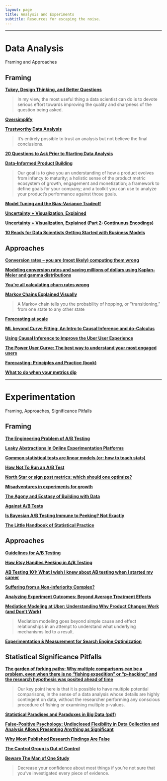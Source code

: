 ```yaml
---
layout: page
title: Analysis and Experiments
subtitle: Resources for escaping the noise.
---
```


---

# Data Analysis
Framing and Approaches

## Framing

[**Tukey, Design Thinking, and Better Questions**](https://simplystatistics.org/2019/04/17/tukey-design-thinking-and-better-questions/)

> In my view, the most useful thing a data scientist can do is to devote serious effort towards improving the quality and sharpness of the question being asked.

[**Oversimplify**](http://brohrer.github.io/oversimplify.html)

[**Trustworthy Data Analysis**](https://simplystatistics.org/2018/06/04/trustworthy-data-analysis/)

> It’s entirely possible to trust an analysis but not believe the final conclusions.

[**20 Questions to Ask Prior to Starting Data Analysis**](https://towardsdatascience.com/20-questions-to-ask-prior-to-starting-data-analysis-6ec11d6a504b)

[**Data-Informed Product Building**](https://medium.com/sequoia-capital/data-informed-product-building-1e509a5c4112)

> Our goal is to give you an understanding of how a product evolves from infancy to maturity; a holistic sense of the product metric ecosystem of growth, engagement and monetization; a framework to define goals for your company; and a toolkit you can use to analyze your product’s performance against those goals.

[**Model Tuning and the Bias-Variance Tradeoff**](http://www.r2d3.us/visual-intro-to-machine-learning-part-2/)

[**Uncertainty + Visualization, Explained**](https://medium.com/multiple-views-visualization-research-explained/uncertainty-visualization-explained-67e7a73f031b)

[**Uncertainty + Visualization, Explained (Part 2: Continuous Encodings)**](https://medium.com/multiple-views-visualization-research-explained/uncertainty-visualization-explained-part-2-continuous-encodings-967a7f7c38d0)

[**10 Reads for Data Scientists Getting Started with Business Models**](https://towardsdatascience.com/10-reads-for-data-scientists-getting-started-with-business-models-78e6a224fd66)

## Approaches

[**Conversion rates – you are (most likely) computing them wrong**](https://erikbern.com/2017/05/23/conversion-rates-you-are-most-likely-computing-them-wrong.html)

[**Modeling conversion rates and saving millions of dollars using Kaplan-Meier and gamma distributions**](https://better.engineering/2019/07/29/modeling-conversion-rates-and-saving-millions-of-dollars-using-kaplan-meier-and-gamma-distributions/)

[**You’re all calculating churn rates wrong**](https://medium.com/swlh/youre-all-calculating-churn-rates-wrong-cbab072cd992)

[**Markov Chains Explained Visually**](http://setosa.io/ev/markov-chains/)

> A Markov chain tells you the probability of hopping, or "transitioning," from one state to any other state

[**Forecasting at scale**](https://peerj.com/preprints/3190/)

[**ML beyond Curve Fitting: An Intro to Causal Inference and do-Calculus**](https://www.inference.vc/untitled/)

[**Using Causal Inference to Improve the Uber User Experience**](https://eng.uber.com/causal-inference-at-uber/)

[**The Power User Curve: The best way to understand your most engaged users**](https://andrewchen.co/power-user-curve/)

[**Forecasting: Principles and Practice (book)**](https://otexts.com/fpp2/)

[**What to do when your metrics dip**](https://productlessons.substack.com/p/what-to-do-when-your-metrics-dip?s=r)

---

# Experimentation

Framing, Approaches, Significance Pitfalls

## Framing

[**The Engineering Problem of A/B Testing**](https://levelup.gitconnected.com/the-engineering-problem-of-a-b-testing-ac1adfd492a8)

[**Leaky Abstractions In Online Experimentation Platforms**](https://booking.ai/leaky-abstractions-in-online-experimentation-platforms-ae4cf05013f9)

[**Common statistical tests are linear models (or: how to teach stats)**](https://lindeloev.github.io/tests-as-linear/)

[**How Not To Run an A/B Test**](http://www.evanmiller.org/how-not-to-run-an-ab-test.html)

[**North Star or sign post metrics: which should one optimize?**](https://medium.com/@leapingllamas/north-star-or-sign-post-metrics-which-should-one-optimize-24bcc9c05bfb)

[**Misadventures in experiments for growth**](http://www.unofficialgoogledatascience.com/2019/04/misadventures-in-experiments-for-growth.html)

[**The Agony and Ecstasy of Building with Data**](https://medium.com/the-year-of-the-looking-glass/the-agony-and-ecstasy-of-building-with-data-56215764d67c)

[**Against A/B Tests**](https://locallyoptimistic.com/post/against-a-b-tests/)

[**Is Bayesian A/B Testing Immune to Peeking? Not Exactly**](http://varianceexplained.org/r/bayesian-ab-testing/)

[**The Little Handbook of Statistical Practice**](http://www.jerrydallal.com/LHSP/LHSP.htm)

## Approaches

[**Guidelines for A/B Testing**](https://hookedondata.org/guidelines-for-ab-testing/)

[**How Etsy Handles Peeking in A/B Testing**](https://codeascraft.com/2018/10/03/how-etsy-handles-peeking-in-a-b-testing/)

[**AB Testing 101: What I wish I knew about AB testing when I started my career**](https://medium.com/jonathans-musings/ab-testing-101-5576de6466b)

[**Suffering from a Non-inferiority Complex?**](https://multithreaded.stitchfix.com/blog/2019/05/06/noninferiority/)

[**Analyzing Experiment Outcomes: Beyond Average Treatment Effects**](https://eng.uber.com/analyzing-experiment-outcomes/)

[**Mediation Modeling at Uber: Understanding Why Product Changes Work (and Don’t Work)**](https://eng.uber.com/mediation-modeling/)

> Mediation modeling goes beyond simple cause and effect relationships in an attempt to understand what underlying mechanisms led to a result.

[**Experimentation & Measurement for Search Engine Optimization**](https://medium.com/airbnb-engineering/experimentation-measurement-for-search-engine-optimization-b64136629760)

## Statistical Significance Pitfalls

[**The garden of forking paths: Why multiple comparisons can be a problem, even when there is no “fishing expedition” or “p-hacking” and the research hypothesis was posited ahead of time**](http://www.stat.columbia.edu/~gelman/research/unpublished/p_hacking.pdf)

> Our key point here is that it is possible to have multiple potential comparisons, in the sense of a data analysis whose details are highly contingent on data, without the researcher performing any conscious procedure of fishing or examining multiple p-values.

[**Statistical Paradises and Paradoxes in Big Data (pdf)**](https://statistics.fas.harvard.edu/files/statistics-2/files/statistical_paradises_and_paradoxes.pdf)

[**False-Positive Psychology: Undisclosed Flexibility in Data Collection and Analysis Allows Presenting Anything as Significant**](https://journals.sagepub.com/doi/full/10.1177/0956797611417632?url_ver=Z39.88-2003&rfr_id=ori%3Arid%3Acrossref.org&rfr_dat=cr_pub%3Dpubmed)

[**Why Most Published Research Findings Are False**](https://journals.plos.org/plosmedicine/article?id=10.1371/journal.pmed.0020124)

[**The Control Group is Out of Control**](https://slatestarcodex.com/2014/04/28/the-control-group-is-out-of-control/)

[**Beware The Man of One Study**](https://slatestarcodex.com/2014/12/12/beware-the-man-of-one-study/)

> Decrease your confidence about most things if you’re not sure that you’ve investigated every piece of evidence.
